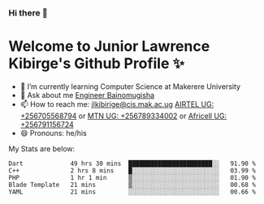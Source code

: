 ### Hi there 👋 
# Welcome to Junior Lawrence Kibirge's Github Profile ✨
 
<!--
**juniorkibirige/juniorkibirige** is a ✨ _special_ ✨ repository because its `README.md` (this file) appears on your GitHub profile.

Here are some ideas to get you started:

- 🔭 I’m currently working on ...
- 🌱 I’m currently learning ...
- 👯 I’m looking to collaborate on ...
- 🤔 I’m looking for help with ...
- 💬 Ask me about ...
- 📫 How to reach me: ...
- 😄 Pronouns: ...
- ⚡ Fun fact: ...
-->
- 🌱 I’m currently learning Computer Science at Makerere University
- 💬 Ask about me [Engineer Bainomugisha](mailto:baino@mak.ac.ug)
- 📫 How to reach me: [jlkibirige@cis.mak.ac.ug](mailto:jlkibirige@cis.mak.ac.ug) [AIRTEL UG: +256705568794](tel:+256705568794) or [MTN UG: +256789334002](tel:+256789334002) or [Africell UG: +256791156724](tel:+256791156724)
- 😄 Pronouns: he/his

My Stats are below:

<!--START_SECTION:waka-->
```text
Dart             49 hrs 30 mins  ███████████████████████░░   91.90 % 
C++              2 hrs 8 mins    █░░░░░░░░░░░░░░░░░░░░░░░░   03.99 % 
PHP              1 hr 1 min      ▒░░░░░░░░░░░░░░░░░░░░░░░░   01.90 % 
Blade Template   21 mins         ▒░░░░░░░░░░░░░░░░░░░░░░░░   00.68 % 
YAML             21 mins         ░░░░░░░░░░░░░░░░░░░░░░░░░   00.66 % 
```
<!--END_SECTION:waka-->
